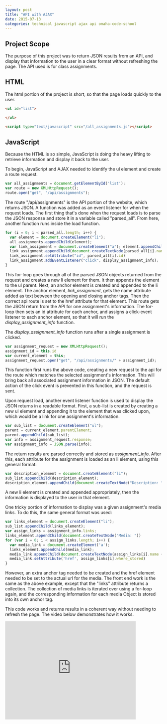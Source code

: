 ```yaml
---
layout: post
title: "API with AJAX"
date: 2015-07-13
categories: technical javascript ajax api omaha-code-school
---
```

## Project Scope
The purpose of this project was to return JSON results from an API, and display that information to the user in a clear format without refreshing the page. The API used is for class assignments.

## HTML
The html portion of the project is short, so that the page loads quickly to the user.

~~~ html
<ul id="list">

</ul>

<script type="text/javascript" src="/all_assignments.js"></script>
~~~

## JavaScript
Because the HTML is so simple, JavaScript is doing the heavy lifting to retrieve information and display it back to the user.

To begin, JavaScript and AJAX needed to identify the ul element and create a route request.

~~~ javascript
var all_assignments = document.getElementById('list');
var route = new XMLHttpRequest();
route.open("get", "/api/assignments");
~~~

The route "/api/assignments" is the API portion of the website, which returns JSON. A function was added as an event listener for when the request loads.  The first thing that's done when the request loads is to parse the JSON response and store it in a variable called "parsed_all".  From here, another function runs inside the load function.

~~~ javascript
for (i = 0; i < parsed_all.length; i++) {
  var element = document.createElement("li");
  all_assignments.appendChild(element);
  var link_assignment = document.createElement("a"); element.appendChild(link_assignment);
  link_assignment.appendChild(document.createTextNode(parsed_all[i].name)); link_assignment.setAttribute("href", "/api/assignments/" + parsed_all[i].id);
  link_assignment.setAttribute("id", parsed_all[i].id)
  link_assignment.addEventListener("click", display_assignment_info);
}
~~~
This for-loop goes through all of the parsed JSON objects returned from the request and creates a new li element for them. It then appends the element to the ul parent. Next, an anchor element is created and appended to the li element. The anchor element, _link\_assignment_, gets the name attribute added as text between the opening and closing anchor tags. Then the correct api route is set to the href attribute for that element. This route gets the JSON return from the API for one assignment's information. The for-loop then sets an id attribute for each anchor, and assigns a click-event listener to each anchor element, so that it will run the _display\_assignment\_info_ function.

The _display\_assignment\_info_ function runs after a single assignment is clicked.

~~~ javascript
var assignment_request = new XMLHttpRequest();
assignment_id = this.id
var current_element = this;
assignment_request.open("get", "/api/assignments/" + assignment_id);
~~~

This function first runs the above code, creating a new request to the api for the route which matches the selected assignment's information. This will bring back all associated assignment information in JSON. The default action of the click event is prevented in this function, and the request is sent.

Upon request load, another event listener function is used to display the JSON returns in a readable format.  First, a sub-list is created by creating a new ul element and appending it to the element that was clicked upon, which would be a link for one assignment's information.

~~~ javascript
var sub_list = document.createElement("ul");
parent = current_element.parentElement;
parent.appendChild(sub_list);
var info = assignment_request.response;
var assignment_info = JSON.parse(info);
~~~

The return results are parsed correctly and stored as _assignment\_info_. After this, each attribute for the assignment is loaded as an li element, using this general format:

~~~ javascript
var description_element = document.createElement("li");
sub_list.appendChild(description_element);
description_element.appendChild(document.createTextNode("Description: " + assignment_info.description))
~~~

A new li element is created and appended appropriately, then the information is displayed to the user in that element.

One tricky portion of information to display was a given assignment's media links.  To do this, the same general format was used:

~~~ javascript
var links_element = document.createElement("li");
sub_list.appendChild(links_element);
var assign_links = assignment_info.links;
links_element.appendChild(document.createTextNode("Media: "))
for (var i = 0; i < assign_links.length; i++) {
  var media_link = document.createElement('a');
  links_element.appendChild(media_link);
  media_link.appendChild(document.createTextNode(assign_links[i].name + " \t"));
  media_link.setAttribute('href', assign_links[i].where_stored)
}
~~~

However, an extra anchor tag needed to be created and the href element needed to be set to the actual url for the media. The front end work is the same as the above example, except that the "links" attribute returns a collection. The collection of media links is iterated over using a for-loop again, and the corresponding information for each media Object is stored into its own anchor tag.

This code works and returns results in a coherent way without needing to refresh the page. The video below demonstrates how it works.

<iframe width="420" height="315" src="https://www.youtube.com/embed/TgFHa99xLSY" frameborder="0" allowfullscreen></iframe>
